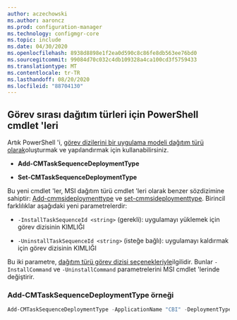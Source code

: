 ```yaml
---
author: aczechowski
ms.author: aaroncz
ms.prod: configuration-manager
ms.technology: configmgr-core
ms.topic: include
ms.date: 04/30/2020
ms.openlocfilehash: 8938d8898e1f2ea0d590c8c86fe8db563ee76bd0
ms.sourcegitcommit: 99084d70c032c4db109328a4ca100cd3f5759433
ms.translationtype: MT
ms.contentlocale: tr-TR
ms.lasthandoff: 08/20/2020
ms.locfileid: "88704130"
---
```

## <a name="powershell-cmdlets-for-task-sequence-deployment-types"></a><a name="bkmk_osdpwsh"></a> Görev sırası dağıtım türleri için PowerShell cmdlet 'leri

<!--7019342-->

Artık PowerShell 'i, [görev dizilerini bir uygulama modeli dağıtım türü olarak](../../../../../apps/get-started/creating-windows-applications.md#bkmk_tsdt)oluşturmak ve yapılandırmak için kullanabilirsiniz.

- **Add-CMTaskSequenceDeploymentType**

- **Set-CMTaskSequenceDeploymentType**

Bu yeni cmdlet 'ler, MSI dağıtım türü cmdlet 'leri olarak benzer sözdizimine sahiptir: [Add-cmmsideploymenttype](/powershell/module/configurationmanager/Add-CMMsiDeploymentType?view=sccm-ps) ve [set-cmmsideploymenttype](/powershell/module/configurationmanager/Set-CMMsiDeploymentType?view=sccm-ps). Birincil farklılıklar aşağıdaki yeni parametrelerdir:

- `-InstallTaskSequenceId <string>` (gerekli): uygulamayı yüklemek için görev dizisinin KIMLIĞI

- `-UninstallTaskSequenceId <string>` (isteğe bağlı): uygulamayı kaldırmak için görev dizisinin KIMLIĞI

Bu iki parametre, [dağıtım türü görev dizisi seçenekleriyle](../../../../../apps/deploy-use/create-applications.md#bkmk_dt-ts)ilgilidir. Bunlar `-InstallCommand` ve `-UninstallCommand` parametrelerini MSI cmdlet 'lerinde değiştirir.

### <a name="add-cmtasksequencedeploymenttype-example"></a>Add-CMTaskSequenceDeploymentType örneği

```powershell
Add-CMTaskSequenceDeploymentType -ApplicationName "CBI" -DeploymentTypeName "Complex install" -Comment "New Deployment Type" -InstallTaskSequenceId "ABC001EB" -UninstallTaskSequenceId "ABC00378" -ScriptLanguage "PowerShell" -ScriptText "dir"
```